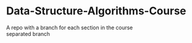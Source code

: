 # Data-Structure-Algorithms-Course
A repo with a branch for each section in the course\
separated branch
